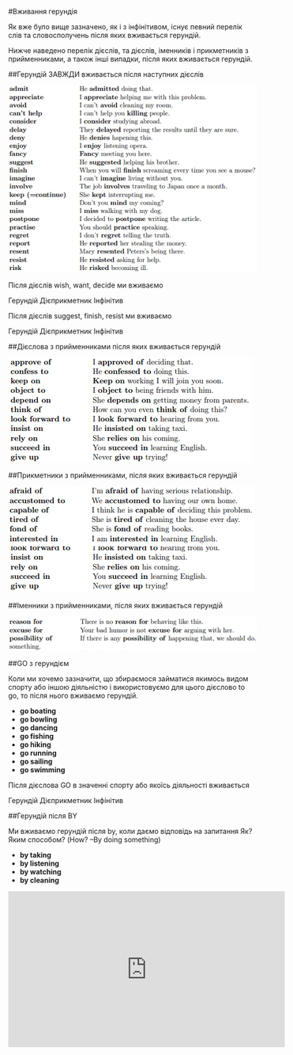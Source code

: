 #Вживання герундiя

<p>Як вже було вище зазначено, як і з інфінітивом, існує певний перелік слів та словосполучень після яких вживається герундій.</p>

<p>Нижче наведено перелік дієслів, та дієслів, іменників і прикметників з прийменниками, а також інші випадки, після яких вживається герундій.</p>

##Герундій ЗАВЖДИ вживається після наступних дієслів

![](192_p2.png)

<quiz correctLabel="correct" incorrectLabel="incorrect" checkLabel="check">
    <question text="">
        <p>Після дієслів wish, want, decide ми вживаємо</p>
        <answer>Герундій</answer>
        <answer>Дієприкметник</answer>
        <answer correct>Інфінітив</answer>
    </question>
    <question text="">
        <p>Після дієслів suggest, finish, resist ми вживаємо</p>
        <answer correct>Герундій</answer>
        <answer>Дієприкметник</answer>
        <answer>Інфінітив</answer>
    </question>
</quiz>

##Дієслова з прийменниками після яких вживається герундій

![](192_p3.png)

##Прикметники з прийменниками, після яких вживається герундій

![](192_p4.png)

##Іменники з прийменниками, після яких вживається герундій

![](192_p5.png)

##GO з герундієм

<p>Коли ми хочемо зазначити, що збираємося займатися якимось видом спорту або іншою діяльністю і використовуємо для цього дієслово to go, то після нього вживаємо герундій.</p>

<ul>
<li><b>go boating</b></li>
<li><b>go bowling</b></li>
<li><b>go dancing</b></li>
<li><b>go fishing</b></li>
<li><b>go hiking</b></li>
<li><b>go running</b></li>
<li><b>go sailing</b></li>
<li><b>go swimming</b></li>
</ul>

<quiz correctLabel="correct" incorrectLabel="incorrect" checkLabel="check">
    <question text="">
        <p>Після дієслова GO в значенні спорту або якоїсь діяльності вживається</p>
        <answer>Герундій</answer>
        <answer correct>Дієприкметник</answer>
        <answer>Інфінітив</answer>
    </question>
</quiz>

##Герундій після BY

<p>Ми вживаємо герундій після by, коли даємо відповідь на запитання Як? Яким способом? (How? –By doing something)</p>

<ul>
<li><b>by taking</b></li>
<li><b>by listening</b></li>
<li><b>by watching</b></li>
<li><b>by cleaning</b></li>
</ul>

<div class="fluidMedia">
<iframe align="center" width="560" height="315" src="https://www.youtube.com/embed/05M2Wk3MKc8" frameborder="0" allowfullscreen></iframe>
</div>
<div class="popup">
</div>